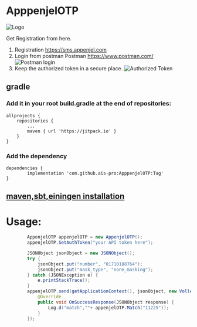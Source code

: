 # ApppenjelOTP
![Logo](https://sms.appenjel.com/assets/img/logo.png)

Get Registration from here.
1. Registration https://sms.appenjel.com
2. Login from postman
   Postman https://www.postman.com/
![Postman login](https://tinyimg.io/i/eKD0LUN.png)
3. Keep the authorized token in a secure place.
![Authorized Token](https://tinyimg.io/i/g2Ry1oz.png)




## gradle
### Add it in your root build.gradle at the end of repositories:
	allprojects {
		repositories {
			...
			maven { url 'https://jitpack.io' }
		}
	}
### Add the dependency

	dependencies {
	        implementation 'com.github.ais-pro:ApppenjelOTP:Tag'
	}
  

## [maven,sbt,einingen installation](INSTALL.md)


# Usage:
```java
        AppenjelOTP appenjelOTP = new AppenjelOTP();
        appenjelOTP.SetAuthToken("your API token here");

        JSONObject jsonObject = new JSONObject();
        try {
            jsonObject.put("number", "01710188764");
            jsonObject.put("mask_type", "none_masking");
        } catch (JSONException e) {
            e.printStackTrace();
        }
        appenjelOTP.send(getApplicationContext(), jsonObject, new VolleyCallbackJson() {
            @Override
            public void OnSuccessResponse(JSONObject response) {
                Log.d("match",""+ appenjelOTP.Match("11225"));
            }
        });
```
  
  


  
